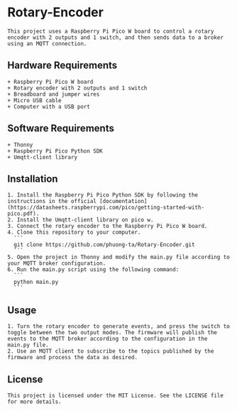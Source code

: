 # Rotary-Encoder
    This project uses a Raspberry Pi Pico W board to control a rotary encoder with 2 outputs and 1 switch, and then sends data to a broker using an MQTT connection.
## Hardware Requirements
    + Raspberry Pi Pico W board
    + Rotary encoder with 2 outputs and 1 switch
    + Breadboard and jumper wires
    + Micro USB cable
    + Computer with a USB port
## Software Requirements
    + Thonny
    + Raspberry Pi Pico Python SDK
    + Umqtt-client library
## Installation
    1. Install the Raspberry Pi Pico Python SDK by following the instructions in the official [documentation](https://datasheets.raspberrypi.com/pico/getting-started-with-pico.pdf).
    2. Install the Umqtt-client library on pico w.
    3. Connect the rotary encoder to the Raspberry Pi Pico W board.
    4. Clone this repository to your computer.
      ```
      git clone https://github.com/phuong-ta/Rotary-Encoder.git
      ```
    5. Open the project in Thonny and modify the main.py file according to your MQTT broker configuration.
    6. Run the main.py script using the following command:
      ```
      python main.py
      ```
## Usage
    1. Turn the rotary encoder to generate events, and press the switch to toggle between the two output modes. The firmware will publish the events to the MQTT broker according to the configuration in the main.py file.
    2. Use an MQTT client to subscribe to the topics published by the firmware and process the data as desired.
## License
    This project is licensed under the MIT License. See the LICENSE file for more details.
